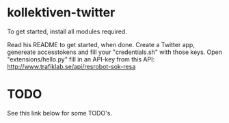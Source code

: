 kollektiven-twitter
===================
To get started, install all modules required. 

Read his README to get started, when done. Create a Twitter app, genereate accesstokens and fill your "credentials.sh" 
with those keys. Open "extensions/hello.py" fill in an API-key from this API:
http://www.trafiklab.se/api/resrobot-sok-resa


TODO
===================
See this link below for some TODO's.
